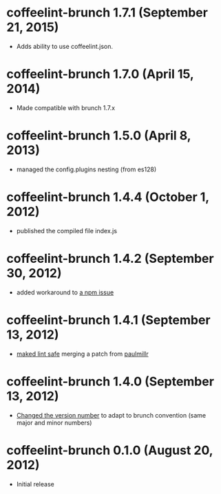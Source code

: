 # coffeelint-brunch 1.7.1 (September 21, 2015)
* Adds ability to use coffeelint.json.

# coffeelint-brunch 1.7.0 (April 15, 2014)
* Made compatible with brunch 1.7.x

# coffeelint-brunch 1.5.0 (April 8, 2013)
* managed the config.plugins nesting (from es128)

# coffeelint-brunch 1.4.4 (October 1, 2012)
* published the compiled file index.js

# coffeelint-brunch 1.4.2 (September 30, 2012)
* added workaround to [a npm issue](https://github.com/ilkosta/coffeelint-brunch/issues/5)

# coffeelint-brunch 1.4.1 (September 13, 2012)
* [maked lint safe](https://github.com/ilkosta/coffeelint-brunch/commit/bb41fd0dea5c3204bfa7b43f3594abdfd2aff72b) merging a patch from [paulmillr](https://github.com/paulmillr)

# coffeelint-brunch 1.4.0 (September 13, 2012)
* [Changed the version number](https://github.com/ilkosta/coffeelint-brunch/issues/3) to adapt to brunch convention (same major and minor numbers)

# coffeelint-brunch 0.1.0 (August 20, 2012)
* Initial release

